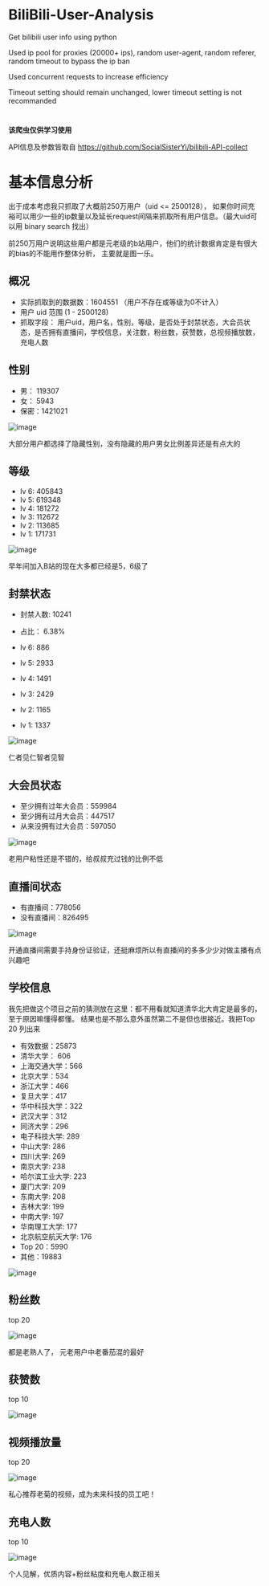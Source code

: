 # BiliBili-User-Analysis
Get bilibili user info using python

Used ip pool for proxies (20000+ ips), random user-agent, random referer, random timeout to bypass the ip ban

Used concurrent requests to increase efficiency

Timeout setting should remain unchanged, lower timeout setting is not recommanded
#
**该爬虫仅供学习使用**


API信息及参数皆取自 https://github.com/SocialSisterYi/bilibili-API-collect

# 基本信息分析
出于成本考虑我只抓取了大概前250万用户（uid <= 2500128）， 如果你时间充裕可以用少一些的ip数量以及延长request间隔来抓取所有用户信息。（最大uid可以用 binary search 找出）

前250万用户说明这些用户都是元老级的b站用户，他们的统计数据肯定是有很大的bias的不能用作整体分析， 主要就是图一乐。
## 概况
- 实际抓取到的数据数：1604551 （用户不存在或等级为0不计入）
- 用户 uid 范围 (1 - 2500128)
- 抓取字段： 用户uid，用户名，性别，等级，是否处于封禁状态，大会员状态，是否拥有直播间，学校信息，关注数，粉丝数，获赞数，总视频播放数，充电人数 

## 性别

- 男： 119307
- 女： 5943
- 保密：1421021

![image](https://user-images.githubusercontent.com/50432664/160083363-d84576f5-05f1-4e0b-9b8f-334389ed3ed3.png)

大部分用户都选择了隐藏性别，没有隐藏的用户男女比例差异还是有点大的

## 等级

- lv 6: 405843
- lv 5: 619348
- lv 4: 181272
- lv 3: 112672
- lv 2: 113685
- lv 1: 171731

![image](https://user-images.githubusercontent.com/50432664/160084051-8a748489-2ee8-4ff7-81e0-ea8d273168ef.png)

早年间加入B站的现在大多都已经是5，6级了

## 封禁状态

- 封禁人数: 10241
- 占比： 6.38%

- lv 6: 886
- lv 5: 2933
- lv 4: 1491
- lv 3: 2429
- lv 2: 1165
- lv 1: 1337

![image](https://user-images.githubusercontent.com/50432664/160085832-80d8829c-da04-43d5-9b1e-7fd7c51c0f50.png)

仁者见仁智者见智

## 大会员状态
- 至少拥有过年大会员：559984
- 至少拥有过月大会员：447517
- 从来没拥有过大会员：597050

![image](https://user-images.githubusercontent.com/50432664/160087245-e187c94f-2a38-44c6-9afa-96a67c20b1c5.png)

老用户粘性还是不错的，给叔叔充过钱的比例不低

## 直播间状态
- 有直播间：778056
- 没有直播间：826495

![image](https://user-images.githubusercontent.com/50432664/160087836-21b654e5-8ec5-4654-831f-4421036d36ad.png)

开通直播间需要手持身份证验证，还挺麻烦所以有直播间的多多少少对做主播有点兴趣吧

## 学校信息
我先把做这个项目之前的猜测放在这里：都不用看就知道清华北大肯定是最多的，至于原因嘛懂得都懂。 结果也是不那么意外虽然第二不是但也很接近。我把Top 20 列出来

- 有效数据：25873
- 清华大学： 606
- 上海交通大学：566
- 北京大学：534
- 浙江大学：466
- 复旦大学：417
- 华中科技大学：322
- 武汉大学：312
- 同济大学：296
- 电子科技大学: 289
- 中山大学: 286
- 四川大学: 269
- 南京大学: 238
- 哈尔滨工业大学: 223
- 厦门大学:	209
- 东南大学:	208
- 吉林大学:	199
- 中南大学:	197
- 华南理工大学:	177
- 北京航空航天大学:	176
- Top 20：5990
- 其他：19883

![image](https://user-images.githubusercontent.com/50432664/160091231-e8cff27b-34cb-49f7-a455-ac8ccc1c963f.png)

## 粉丝数

top 20

![image](https://user-images.githubusercontent.com/50432664/160095675-87c0e97b-78a8-4431-9428-f2e3c81fe8a1.png)

都是老熟人了， 元老用户中老番茄混的最好

## 获赞数

top 10

![image](https://user-images.githubusercontent.com/50432664/160096528-8cbafde7-b2b3-4b1e-bb7e-a07b7cb7b7e5.png)

## 视频播放量

top 20

![image](https://user-images.githubusercontent.com/50432664/160098229-31249efe-9b9c-4801-aa6c-c47447609556.png)

私心推荐老菊的视频，成为未来科技的员工吧！

## 充电人数

top 10

![image](https://user-images.githubusercontent.com/50432664/160098873-390c1eeb-c0b1-4919-abea-65b91a99e1be.png)

个人见解，优质内容+粉丝粘度和充电人数正相关



